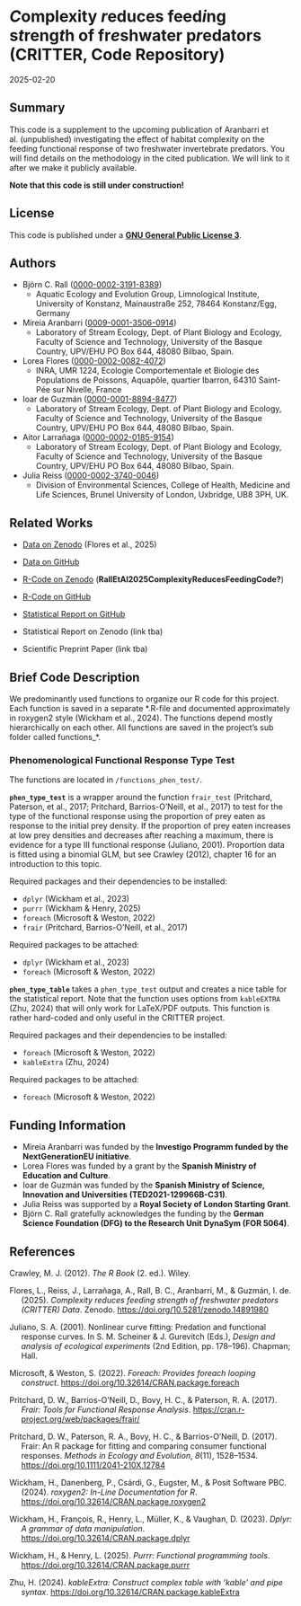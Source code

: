 *C*omplexity *r*educes feed*i*ng s*t*reng*t*h of fr*e*shwater
p*r*edators (CRITTER, Code Repository)
================
2025-02-20

## Summary

This code is a supplement to the upcoming publication of Aranbarri et
al. (unpublished) investigating the effect of habitat complexity on the
feeding functional response of two freshwater invertebrate predators.
You will find details on the methodology in the cited publication. We
will link to it after we make it publicly available.

**Note that this code is still under construction!**

## License

This code is published under a [**GNU General Public License
3**](https://www.gnu.org/licenses/gpl-3.0.html).

## Authors

- Björn C. Rall
  ([0000-0002-3191-8389](https://orcid.org/0000-0002-3191-8389))
  - Aquatic Ecology and Evolution Group, Limnological Institute,
    University of Konstanz, Mainaustraße 252, 78464 Konstanz/Egg,
    Germany
- Mireia Aranbarri
  ([0009-0001-3506-0914](https://orcid.org/0009-0001-3506-0914))
  - Laboratory of Stream Ecology, Dept. of Plant Biology and Ecology,
    Faculty of Science and Technology, University of the Basque Country,
    UPV/EHU PO Box 644, 48080 Bilbao, Spain.
- Lorea Flores
  ([0000-0002-0082-4072](https://orcid.org/0000-0002-0082-4072))
  - INRA, UMR 1224, Ecologie Comportementale et Biologie des Populations
    de Poissons, Aquapôle, quartier Ibarron, 64310 Saint-Pée sur
    Nivelle, France
- Ioar de Guzmán
  ([0000-0001-8894-8477](https://orcid.org/0000-0001-8894-8477))
  - Laboratory of Stream Ecology, Dept. of Plant Biology and Ecology,
    Faculty of Science and Technology, University of the Basque Country,
    UPV/EHU PO Box 644, 48080 Bilbao, Spain.
- Aitor Larrañaga
  ([0000-0002-0185-9154](https://orcid.org/0000-0002-0185-9154))
  - Laboratory of Stream Ecology, Dept. of Plant Biology and Ecology,
    Faculty of Science and Technology, University of the Basque Country,
    UPV/EHU PO Box 644, 48080 Bilbao, Spain.
- Julia Reiss
  ([0000-0002-3740-0046](https://orcid.org/0000-0002-3740-0046))
  - Division of Environmental Sciences, College of Health, Medicine and
    Life Sciences, Brunel University of London, Uxbridge, UB8 3PH, UK.

## Related Works

- [Data on Zenodo](https://doi.org/10.5281/zenodo.14891980) (Flores et
  al., 2025)

- [Data on GitHub](https://github.com/b-c-r/CRITTERdata)

- [R-Code on Zenodo](https://doi.org/10.5281/zenodo.14894598)
  (**RallEtAl2025ComplexityReducesFeedingCode?**)

- [R-Code on GitHub](https://github.com/b-c-r/CRITTERdata)

- [Statistical Report on
  GitHub](https://github.com/b-c-r/CRITTERstatistics)

- Statistical Report on Zenodo (link tba)

- Scientific Preprint Paper (link tba)

## Brief Code Description

We predominantly used functions to organize our R code for this project.
Each function is saved in a separate \*.R-file and documented
approximately in roxygen2 style (Wickham et al., 2024). The functions
depend mostly hierarchically on each other. All functions are saved in
the project’s sub folder called functions\_\*.

### Phenomenological Functional Response Type Test

The functions are located in `/functions_phen_test/`.

**`phen_type_test`** is a wrapper around the function `frair_test`
(Pritchard, Paterson, et al., 2017; Pritchard, Barrios-O’Neill, et al.,
2017) to test for the type of the functional response using the
proportion of prey eaten as response to the initial prey density. If the
proportion of prey eaten increases at low prey densities and decreases
after reaching a maximum, there is evidence for a type III functional
response (Juliano, 2001). Proportion data is fitted using a binomial
GLM, but see Crawley (2012), chapter 16 for an introduction to this
topic.

Required packages and their dependencies to be installed:

- `dplyr` (Wickham et al., 2023)
- `purrr` (Wickham & Henry, 2025)
- `foreach` (Microsoft & Weston, 2022)
- `frair` (Pritchard, Barrios-O’Neill, et al., 2017)

Required packages to be attached:

- `dplyr` (Wickham et al., 2023)
- `foreach` (Microsoft & Weston, 2022)

**`phen_type_table`** takes a `phen_type_test` output and creates a nice
table for the statistical report. Note that the function uses options
from `kableEXTRA` (Zhu, 2024) that will only work for LaTeX/PDF outputs.
This function is rather hard-coded and only useful in the CRITTER
project.

Required packages and their dependencies to be installed:

- `foreach` (Microsoft & Weston, 2022)
- `kableExtra` (Zhu, 2024)

Required packages to be attached:

- `foreach` (Microsoft & Weston, 2022)

## Funding Information

- Mireia Aranbarri was funded by the **Investigo Programm funded by the
  NextGenerationEU initiative**.
- Lorea Flores was funded by a grant by the **Spanish Ministry of
  Education and Culture**.
- Ioar de Guzmán was funded by the **Spanish Ministry of Science,
  Innovation and Universities (TED2021-129966B-C31)**.
- Julia Reiss was supported by a **Royal Society of London Starting
  Grant**.
- Björn C. Rall gratefully acknowledges the funding by the **German
  Science Foundation (DFG) to the Research Unit DynaSym (FOR 5064)**.

## References

<div id="refs" class="references csl-bib-body hanging-indent"
entry-spacing="0" line-spacing="2">

<div id="ref-Crawley2012Book" class="csl-entry">

Crawley, M. J. (2012). *The R Book* (2. ed.). Wiley.

</div>

<div id="ref-FloresEtAl2025ComplexityReducesFeedingData"
class="csl-entry">

Flores, L., Reiss, J., Larrañaga, A., Rall, B. C., Aranbarri, M., &
Guzmán, I. de. (2025). *Complexity reduces feeding strength of
freshwater predators (CRITTER) Data*. Zenodo.
<https://doi.org/10.5281/zenodo.14891980>

</div>

<div id="ref-Juliano2001NonlinearCurveFitting" class="csl-entry">

Juliano, S. A. (2001). Nonlinear curve fitting: Predation and functional
response curves. In S. M. Scheiner & J. Gurevitch (Eds.), *Design and
analysis of ecological experiments* (2nd Edition, pp. 178–196). Chapman;
Hall.

</div>

<div id="ref-MicrosoftWeston2022ForeachProvidesForeach"
class="csl-entry">

Microsoft, & Weston, S. (2022). *Foreach: Provides foreach looping
construct*. <https://doi.org/10.32614/CRAN.package.foreach>

</div>

<div id="ref-PritchardEtAl2017FrairToolsFunctional" class="csl-entry">

Pritchard, D. W., Barrios-O’Neill, D., Bovy, H. C., & Paterson, R. A.
(2017). *Frair: Tools for Functional Response Analysis*.
<https://cran.r-project.org/web/packages/frair/>

</div>

<div id="ref-PritchardEtAl2017FrairPackageFitting" class="csl-entry">

Pritchard, D. W., Paterson, R. A., Bovy, H. C., & Barrios-O’Neill, D.
(2017). Frair: An R package for fitting and comparing consumer
functional responses. *Methods in Ecology and Evolution*, *8*(11),
1528–1534. <https://doi.org/10.1111/2041-210X.12784>

</div>

<div id="ref-WickhamEtAl2024Roxygen2InLineDocumentation"
class="csl-entry">

Wickham, H., Danenberg, P., Csárdi, G., Eugster, M., & Posit Software
PBC. (2024). *roxygen2: In-Line Documentation for R*.
<https://doi.org/10.32614/CRAN.package.roxygen2>

</div>

<div id="ref-WickhamEtAl2023DplyrGrammarData" class="csl-entry">

Wickham, H., François, R., Henry, L., Müller, K., & Vaughan, D. (2023).
*Dplyr: A grammar of data manipulation*.
<https://doi.org/10.32614/CRAN.package.dplyr>

</div>

<div id="ref-WickhamHenry2025PurrrFunctionalProgramming"
class="csl-entry">

Wickham, H., & Henry, L. (2025). *Purrr: Functional programming tools*.
<https://doi.org/10.32614/CRAN.package.purrr>

</div>

<div id="ref-Zhu2024KableExtraConstructComplex" class="csl-entry">

Zhu, H. (2024). *<span class="nocase">kableExtra</span>: Construct
complex table with ’kable’ and pipe syntax*.
<https://doi.org/10.32614/CRAN.package.kableExtra>

</div>

</div>
